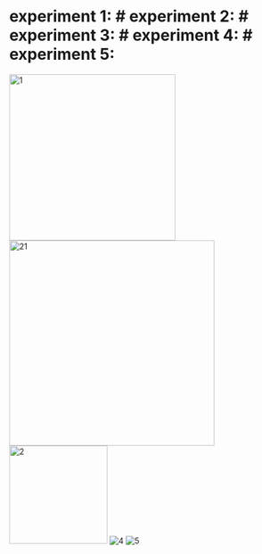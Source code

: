 # experiment 1:  # experiment 2:                                                                  # experiment 3:                                                                                  # experiment 4:                                                                    # experiment 5:                                                                                                  
<img width="298" alt="1" src="https://github.com/Manishabro/dbms/assets/151020015/0e30add8-6bff-4687-9b35-bf0d837c03d1"><img width="368" alt="21" src="https://github.com/Manishabro/dbms/assets/151020015/da212e12-c343-40a9-bf38-032d4cbf7f1d"> <img width="176" alt="2" src="https://github.com/Manishabro/dbms/assets/151020015/07423c41-d48c-466e-a47a-46e5d58ed97e">
![4](https://github.com/Manishabro/dbms/assets/151020015/533a4f0c-1067-4e54-bd95-ac344f38de42)
![5](https://github.com/Manishabro/dbms/assets/151020015/0a597eac-c71c-4dd2-ae4c-1b1b1c5b6558)
